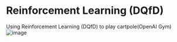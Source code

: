 # Reinforcement Learning (DQfD)
Using Reinforcement Learning (DQfD) to play cartpole(OpenAI Gym)
![image](https://user-images.githubusercontent.com/85381860/144034127-ffcaedda-dec0-456f-9151-61ebb41ca2bc.png)
